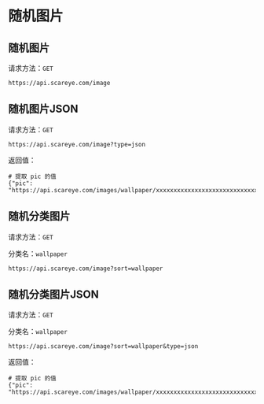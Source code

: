 # 随机图片

## 随机图片

请求方法：`GET`

```
https://api.scareye.com/image
```

## 随机图片JSON

请求方法：`GET`

```
https://api.scareye.com/image?type=json
```

返回值：


```
# 提取 pic 的值
{"pic": "https://api.scareye.com/images/wallpaper/xxxxxxxxxxxxxxxxxxxxxxxxxxxxx.png"}
```

## 随机分类图片

请求方法：`GET`

分类名：`wallpaper`

```
https://api.scareye.com/image?sort=wallpaper
```

## 随机分类图片JSON

请求方法：`GET`

分类名：`wallpaper`

```
https://api.scareye.com/image?sort=wallpaper&type=json
```
返回值：


```
# 提取 pic 的值
{"pic": "https://api.scareye.com/images/wallpaper/xxxxxxxxxxxxxxxxxxxxxxxxxxxxx.png"}
```